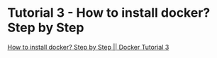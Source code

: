 # Tutorial 3 - How to install docker? Step by Step

[How to install docker? Step by Step || Docker Tutorial 3](https://www.youtube.com/watch?v=wH9XesmPUOk)

